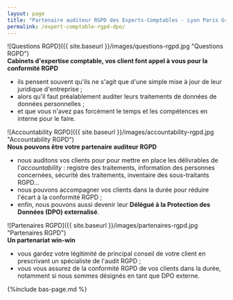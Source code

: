 ```yaml
---
layout: page
title: "Partenaire auditeur RGPD des Experts-Comptables - Lyon Paris Grenoble"
permalink: /expert-comptable-rgpd-dpo/
---
```

![Questions RGPD]({{ site.baseurl }}/images/questions-rgpd.jpg "Questions RGPD")\
**Cabinets d'expertise comptable, vos client font appel à vous pour la conformité RGPD**
* ils pensent souvent qu'ils ne s'agit que d'une simple mise à jour de leur juridique d'entreprise ;
* alors qu'il faut préalablement auditer leurs traitements de données de données personnelles ;
* et que vous n'avez pas forcément le temps et les compétences en interne pour le faire.

![Accountability RGPD]({{ site.baseurl }}/images/accountability-rgpd.jpg "Accountability RGPD")\
**Nous pouvons être votre partenaire auditeur RGPD**
* nous auditons vos clients pour pour mettre en place les délivrables de l'_accountability_ : registre des traitements, information des personnes concernées, sécurité des traitements, inventaire des sous-traitants RGPD...
* nous pouvons accompagner vos clients dans la durée pour réduire l'écart à la conformité RGPD ;
* enfin, nous pouvons aussi devenir leur **Délégué à la Protection des Données (DPO) externalisé**.

![Partenaires RGPD]({{ site.baseurl }}/images/partenaires-rgpd.jpg "Partenaires RGPD")\
**Un partenariat win-win**
* vous gardez votre légitimité de principal conseil de votre client en prescrivant un spécialiste de l'audit RGPD ;
* vous vous assurez de la conformité RGPD de vos clients dans la durée, notamment si nous sommes désignés en tant que DPO externe.

{%include bas-page.md %}
